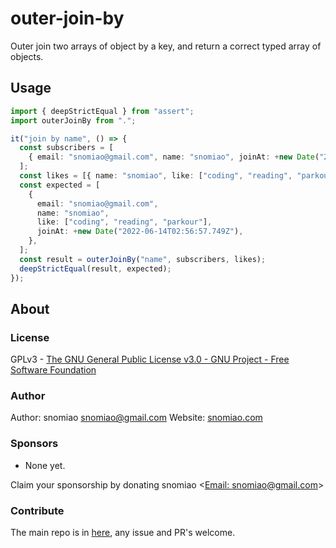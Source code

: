 # outer-join-by

Outer join two arrays of object by a key, and return a correct typed array of objects.

## Usage

```typescript
import { deepStrictEqual } from "assert";
import outerJoinBy from ".";

it("join by name", () => {
  const subscribers = [
    { email: "snomiao@gmail.com", name: "snomiao", joinAt: +new Date("2022-06-14T02:56:57.749Z") },
  ];
  const likes = [{ name: "snomiao", like: ["coding", "reading", "parkour"] }];
  const expected = [
    {
      email: "snomiao@gmail.com",
      name: "snomiao",
      like: ["coding", "reading", "parkour"],
      joinAt: +new Date("2022-06-14T02:56:57.749Z"),
    },
  ];
  const result = outerJoinBy("name", subscribers, likes);
  deepStrictEqual(result, expected);
});
```

## About

### License

GPLv3 - [The GNU General Public License v3.0 - GNU Project - Free Software Foundation](https://www.gnu.org/licenses/gpl-3.0.en.html)


### Author

Author: snomiao <snomiao@gmail.com>
Website: [snomiao.com](https://snomiao.com)

### Sponsors

- None yet.

Claim your sponsorship by donating snomiao <[Email: snomiao@gmail.com](mailto:snomiao@gmail.com)>

### Contribute

The main repo is in [here](https://github.com/snomiao/js#readme), any issue and PR's welcome.

